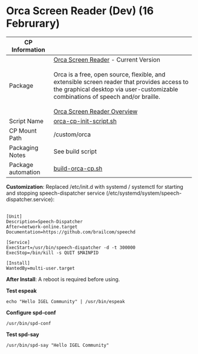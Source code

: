 # Orca Screen Reader (Dev) (16 Februrary)

|  CP Information |            |
|--------------------|------------|
| Package | [Orca Screen Reader](https://wiki.gnome.org/action/show/Projects/Orca?action=show&redirect=Orca) - Current Version <br /><br /> Orca is a free, open source, flexible, and extensible screen reader that provides access to the graphical desktop via user-customizable combinations of speech and/or braille. <br /><br /> [Orca Screen Reader Overview](https://techblog.wikimedia.org/2020/07/02/an-orca-screen-reader-tutorial/) |
| Script Name | [orca-cp-init-script.sh](orca-cp-init-script.sh) |
| CP Mount Path | /custom/orca |
| Packaging Notes | See build script |
| Package automation | [build-orca-cp.sh](build/build-orca-cp.sh) |

**Customization**: Replaced /etc/init.d with systemd / systemctl for starting and stopping speech-dispatcher service (/etc/systemd/system/speech-dispatcher.service):<br /><br />

```{/etc/systemd/system/speech-dispatcher.service}
[Unit]
Description=Speech-Dispatcher
After=network-online.target
Documentation=https://github.com/brailcom/speechd

[Service]
ExecStart=/usr/bin/speech-dispatcher -d -t 300000
ExecStop=/bin/kill -s QUIT $MAINPID

[Install]
WantedBy=multi-user.target
  ```
**After Install**: A reboot is required before using. <br />

**Test espeak**

```{test espeak}
echo "Hello IGEL Community" | /usr/bin/espeak
  ```

**Configure spd-conf**  

```{configure spd-conf}
/usr/bin/spd-conf
  ```

**Test spd-say**

```{test spd-say}  
/usr/bin/spd-say "Hello IGEL Community"
  ```
